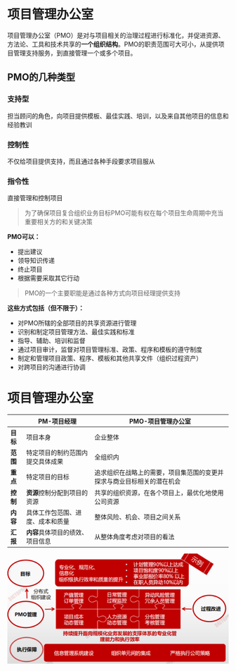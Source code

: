 # 项目管理办公室

项目管理办公室（PMO）是对与项目相关的治理过程进行标准化，并促进资源、方法论、工具和技术共享的**一个组织结构**。PMO的职责范围可大可小，从提供项目管理支持服务，到直接管理一个或多个项目。



## PMO的几种类型

### 支持型

担当顾问的角色，向项目提供模板、最佳实践、培训，以及来自其他项目的信息和经验教训

### 控制性

不仅给项目提供支持，而且通过各种手段要求项目服从

### 指令性

直接管理和控制项目



> 为了确保项目复合组织业务目标PMO可能有权在每个项目生命周期中充当重要相关方的和关键决策

**PMO可以：**

- 提出建议
- 领导知识传递
- 终止项目
- 根据需要采取其它行动



> PMO的一个主要职能是通过各种方式向项目经理提供支持

**这些方式包括（但不限于）：**

- 对PMO所辖的全部项目的共享资源进行管理
- 识别和制定项目管理方法、最佳实践和标准
- 指导、辅助、培训和监督
- 通过项目审计，监督对项目管理标准、政策、程序和模板的遵守制度
- 制定和管理项目政策、程序、模板和其他共享文件（组织过程资产）
- 对跨项目的沟通进行协调



# 项目管理办公室





|      | **PM-项目经理** | **PMO-项目管理办公室** |
| ---- | --------------- | ---------------------- |
|**目标**| 项目本身 |企业整体|
|**范围**| 特定项目的制约范围内提交具体成果|全组织内|
|**重点** |特定项目的目标| 追求组织在战略上的需要，项目集范围的变更并探求与商业目标相关的潜在机会|
|**控制**|**资源**控制分配到项目的资源| 共享的组织资源，在各个项目上，最优化地使用公司资源|
|**内容**| 具体工作包范围、进度、成本和质量|整体风险、机会、项目之间关系|
|**汇报**|**内容**具体项目的绩效、项目信息 |从整体角度考虑对项目的看法|





![image-20210212182922287](assets/image-20210212182922287.png)